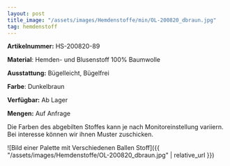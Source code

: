 ```yaml
---
layout: post
title_image: "/assets/images/Hemdenstoffe/min/OL-200820_dbraun.jpg"
tag: hemdenstoff
---
```


**Artikelnummer:** HS-200820-89

**Material**: Hemden- und Blusenstoff 100% Baumwolle

**Ausstattung:** Bügelleicht, Bügelfrei

**Farbe**: Dunkelbraun

**Verfügbar:** Ab Lager

**Mengen:** Auf Anfrage

Die Farben des abgebilten Stoffes kann je nach Monitoreinstellung variiern. Bei interesse können wir ihnen Muster zuschicken.


![Bild einer Palette mit Verschiedenen Ballen Stoff]({{ "/assets/images/Hemdenstoffe/OL-200820_dbraun.jpg" | relative_url }})


